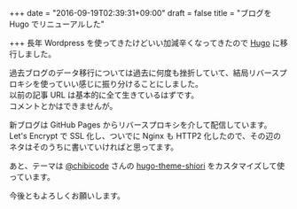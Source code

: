 +++
date = "2016-09-19T02:39:31+09:00"
draft = false
title = "ブログを Hugo でリニューアルした"

+++
長年 Wordpress を使ってきたけどいい加減辛くなってきたので [Hugo](https://gohugo.io/) に移行しました。

過去ブログのデータ移行については過去に何度も挫折していて、結局リバースプロキシを使っていい感じに振り分けることにしました。  
以前の記事 URL は基本的に全て生きているはずです。  
コメントとかはできませんが。

新ブログは GitHub Pages からリバースプロキシを介して配信しています。  
Let's Encrypt で SSL 化し、ついでに Nginx も HTTP2 化したので、その辺のネタはそのうちに書いていければと思ってます。

あと、テーマは [@chibicode](https://github.com/chibicode) さんの [hugo-theme-shiori](https://github.com/chibicode/hugo-theme-shiori) をカスタマイズして使っています。

今後ともよろしくお願いします。
